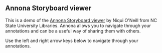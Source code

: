 
<script src="https://ncsu-libraries.github.io/annona/dist/annona.js"></script>
<link rel="stylesheet" type="text/css" href="https://ncsu-libraries.github.io/annona/dist/annona.css">

## Annona Storyboard viewer

This is a demo of the [Annona Storyboard viewer](https://ncsu-libraries.github.io/annona/) by Niqui O'Neill from NC State University Libraries. Annona allows you to navigate through your annotations and can be a useful way of sharing them with others.

Use the left and right arrow keys below to navigate through your annotations.

<div id="storyboard"></div>
        

<script type="text/javascript">
    // From Getty code: http://www.getty.edu/art/collection/static/viewers/mirador/?manifest=https://data.getty.edu/museum/api/iiif/1895/manifest.json
    function getURLParameter(param) {
        if(typeof(param) == "string" && param.length > 0) {
            if(typeof(window.location.search) == "string" && window.location.search.length > 0) {
                var _results = new RegExp(param + "=([^&]*)", "i").exec(window.location.search);
                if(typeof(_results) == "object" && _results !== null && typeof(_results.length) == "number" && _results.length > 0 && _results[1]) {
                    if(typeof(_results[1]) == "string" && _results[1].length > 0) {
                        return unescape(_results[1]);
                    }
                }
            }
        }
        return null;
    }

    var annotationList = getURLParameter("iiif-content");
    if(typeof(annotationList) == "string" && annotationList.length > 0) {
        var div = document.getElementById("storyboard");
        div.innerHTML = "<iiif-storyboard annotationlist='" + annotationList + "'></iiif-storyboard>"
    }
</script>
